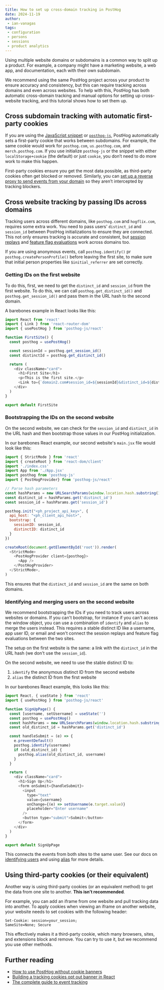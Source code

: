 ```yaml
---
title: How to set up cross-domain tracking in PostHog
date: 2024-11-19
author:
 - ian-vanagas
tags:
 - configuration
 - persons
 - sessions
 - product analytics
---
```


Using multiple website domains or subdomains is a common way to split up a product. For example, a company might have a marketing website, a web app, and documentation, each with their own subdomain. 

We recommend using the same PostHog project across your product to ensure accuracy and consistency, but this can require tracking across domains and even across websites. To help with this, PostHog has both automatic cross-domain tracking and manual options for setting up cross-website tracking, and this tutorial shows how to set them up.

## Cross subdomain tracking with automatic first-party cookies

If you are using the [JavaScript snippet](/docs/getting-started/install?tab=snippet) or [`posthog-js`](/docs/libraries/js#option-2-install-via-package-manager), PostHog automatically sets a first-party cookie that works between subdomains. For example, the same cookie would work for `posthog.com`, `us.posthog.com`, and `merch.posthog.com`. If you use initialize `posthog-js` or the snippet with either `localStorage+cookie` (the default) or just `cookie`, you don’t need to do more work to make this happen.

First-party cookies ensure you get the most data possible, as third-party cookies often get blocked or removed. Similarly, you can [set up a reverse proxy to send events from your domain](/docs/integrate/proxy) so they aren’t intercepted by tracking blockers.

## Cross website tracking by passing IDs across domains

Tracking users across different domains, like `posthog.com` and `hogflix.com`, requires some extra work. You need to pass users' `distinct_id` and `session_id` between PostHog initializations to ensure they are connected. This not only ensures tracking is accurate and consistent, but [session replays](/docs/session-replay/installation#how-to-record-sessions-across-different-domains) and [feature flag evaluations](/docs/feature-flags/bootstrapping) work across domains too.

If you are using anonymous events, call `posthog.identify()` pr `posthog.createPersonProfile()` before leaving the first site, to make sure that initial person properties like `$initial_referrer` are set correctly. 

### Getting IDs on the first website 

To do this, first, we need to get the `distinct_id` and `session_id` from the first website. To do this, we can call `posthog.get_distinct_id()` and `posthog.get_session_id()` and pass them in the URL hash to the second domain.

A barebones example in React looks like this:

```js
import React from 'react'
import { Link } from 'react-router-dom'
import { usePostHog } from 'posthog-js/react'

function FirstSite() {
  const posthog = usePostHog()

  const sessionId = posthog.get_session_id()
  const distinctId = posthog.get_distinct_id()

  return (
    <div className="card">
      <h1>First Site</h1>
      <p>This is the first site.</p>
      <Link to={`domain2.com#session_id=${sessionId}&distinct_id=${distinctId}`}>Go to Second Site</Link>
    </div>
  )
}

export default FirstSite
```

### Bootstrapping the IDs on the second website

On the second website, we can check for the `session_id` and `distinct_id` in the URL hash and then bootstrap those values in our PostHog initialization.

In our barebones React example, our second website's `main.jsx` file would look like this:

```js
import { StrictMode } from 'react'
import { createRoot } from 'react-dom/client'
import './index.css'
import App from './App.jsx'
import posthog from 'posthog-js'
import { PostHogProvider} from 'posthog-js/react'

// Parse hash parameters
const hashParams = new URLSearchParams(window.location.hash.substring(1))
const distinct_id = hashParams.get('distinct_id')
const session_id = hashParams.get('session_id')

posthog.init("<ph_project_api_key>", {
  api_host: "<ph_client_api_host>",
  bootstrap: {
    sessionID: session_id,
    distinctID: distinct_id
  }
})

createRoot(document.getElementById('root')).render(
  <StrictMode>
    <PostHogProvider client={posthog}>
      <App />
    </PostHogProvider>
  </StrictMode>,
)
```

This ensures that the `distinct_id` and `session_id` are the same on both domains.

### Identifying and merging users on the second website

We recommend bootstrapping the IDs if you need to track users across websites or domains. If you can't bootstrap, for instance if you can't access the window object, you can use a combination of `identify` and `alias` to merge the users instead. This requires a stable distinct ID like a username, app user ID, or email and won't connect the session replays and feature flag evaluations between the two sites.

The setup on the first website is the same: a link with the `distinct_id` in the URL hash (we don't use the `session_id`). 

On the second website, we need to use the stable distinct ID to: 

1. `identify` the anonymous distinct ID from the second website
2. `alias` the distinct ID from the first website

In our barebones React example, this looks like this:

```js
import React, { useState } from 'react'
import { usePostHog } from 'posthog-js/react'

function SignUpPage() {
  const [username, setUsername] = useState('')
  const posthog = usePostHog()
  const hashParams = new URLSearchParams(window.location.hash.substring(1))
  const old_distinct_id = hashParams.get('distinct_id')

  const handleSubmit = (e) => {
    e.preventDefault()
    posthog.identify(username)
    if (old_distinct_id) {
      posthog.alias(old_distinct_id, username)
    }
  }

  return (
    <div className="card">
      <h1>Sign Up</h1>
      <form onSubmit={handleSubmit}>
        <input
          type="text"
          value={username}
          onChange={(e) => setUsername(e.target.value)}
          placeholder="Enter username"
        />
        <button type="submit">Submit</button>
      </form>
    </div>
  )
}

export default SignUpPage
```

This connects the events from both sites to the same user. See our docs on [identifying users](/docs/product-analytics/identify) and using [alias](/docs/product-analytics/identify#alias-assigning-multiple-distinct-ids-to-the-same-user) for more details.

## Using third-party cookies (or their equivalent)

Another way is using third-party cookies (or an equivalent method) to get the data from one site to another. **This isn’t recommended**.

For example, you can add an iframe from one website and pull tracking data into another. To apply cookies when viewing an iframe on another website, your website needs to set cookies with the following header:

```
Set-Cookie: session=your_session; 
SameSite=None; Secure
```

This effectively makes it a third-party cookie, which many browsers, sites, and extensions block and remove. You can try to use it, but we recommend you use other methods.

## Further reading

- [How to use PostHog without cookie banners](/tutorials/cookieless-tracking)
- [Building a tracking cookies opt out banner in React](/tutorials/react-cookie-banner)
- [The complete guide to event tracking](/tutorials/event-tracking-guide)

<NewsletterForm />